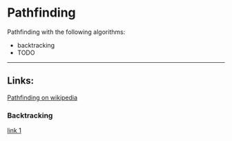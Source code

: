 # Pathfinding

Pathfinding with the following algorithms:  
- backtracking  
- TODO  
  
---
## Links:

[Pathfinding on wikipedia](https://en.wikipedia.org/wiki/Pathfinding)

### Backtracking
[link 1](https://en.wikibooks.org/wiki/Algorithms/Backtracking)  

